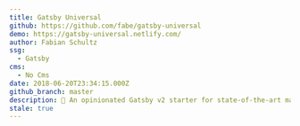 ```yaml
---
title: Gatsby Universal
github: https://github.com/fabe/gatsby-universal
demo: https://gatsby-universal.netlify.com/
author: Fabian Schultz
ssg:
  - Gatsby
cms:
  - No Cms
date: 2018-06-20T23:34:15.000Z
github_branch: master
description: 🔮 An opinionated Gatsby v2 starter for state-of-the-art marketing sites.
stale: true
---
```

